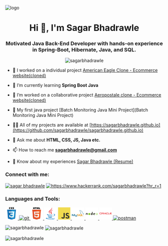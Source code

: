 ![logo](https://camo.githubusercontent.com/0f144a3b2e5e04736eb363e1d292e19063c7e196e2886bf3786d64e8f46e0289/68747470733a2f2f7777772e64777369742e636f6d2f75706c6f61642f6261636b656e642d646576656c6f706d656e742d313538343631363137332e6a7067)
<h1 align="center">Hi 👋, I'm Sagar Bhadrawle</h1>

<h3 align="center">Motivated Java Back-End Developer with hands-on experience in Spring-Boot, Hibernate, Java, and SQL.</h3>

<p align="center"> <img src="https://img.etimg.com/thumb/msid-84146056,width-400,height-400,imgsize-6380,resizemode-8/20210706_developer-economy_01.jpg" alt="sagarbhadrawle" /> </p>

- 🔭 I worked on a individual project [American Eagle Clone - Ecommerce website(cloned)](https://github.com/sagarbhadrawle/enormous-library-3081)

- 🌱 I’m currently learning **Spring Boot Java**

- 👯 I’m worked on a collaborative project [Aeropostale clone - Ecommerce website(cloned)](https://github.com/Sujalogy/humble-offer-6148)

- 🔭 My first java project [Batch Monitoring Java Mini Project](Batch Monitoring Java Mini Project)

- 👨‍💻 All of my projects are available at [https://sagarbhadrawle.github.io](https://github.com/sagarbhadrawle/sagarbhadrawle.github.io)

- 💬 Ask me about **HTML, CSS, JS, Java etc.**

- 📫 How to reach me **sagarbhadrawle@gmail.com**

- 📄 Know about my experiences [Sagar Bhadrawle (Resume)](https://drive.google.com/file/d/1-3wNlqyR--Le6nesvun0dCswNNiFI-6I/view?usp=sharing)

<h3 align="left">Connect with me:</h3>
<p align="left">
<a href="https://linkedin.com/in/sagar bhadrawle" target="blank"><img align="center" src="https://raw.githubusercontent.com/rahuldkjain/github-profile-readme-generator/master/src/images/icons/Social/linked-in-alt.svg" alt="sagar bhadrawle" height="30" width="40" /></a>
<a href="https://www.hackerrank.com/https://www.hackerrank.com/sagarbhadrawle?hr_r=1" target="blank"><img align="center" src="https://raw.githubusercontent.com/rahuldkjain/github-profile-readme-generator/master/src/images/icons/Social/hackerrank.svg" alt="https://www.hackerrank.com/sagarbhadrawle?hr_r=1" height="30" width="40" /></a>
</p>

<h3 align="left">Languages and Tools:</h3>
<p align="left"> <a href="https://www.w3schools.com/css/" target="_blank" rel="noreferrer"> <img src="https://raw.githubusercontent.com/devicons/devicon/master/icons/css3/css3-original-wordmark.svg" alt="css3" width="40" height="40"/> </a> <a href="https://git-scm.com/" target="_blank" rel="noreferrer"> <img src="https://www.vectorlogo.zone/logos/git-scm/git-scm-icon.svg" alt="git" width="40" height="40"/> </a> <a href="https://www.w3.org/html/" target="_blank" rel="noreferrer"> <img src="https://raw.githubusercontent.com/devicons/devicon/master/icons/html5/html5-original-wordmark.svg" alt="html5" width="40" height="40"/> </a> <a href="https://www.java.com" target="_blank" rel="noreferrer"> <img src="https://raw.githubusercontent.com/devicons/devicon/master/icons/java/java-original.svg" alt="java" width="40" height="40"/> </a> <a href="https://developer.mozilla.org/en-US/docs/Web/JavaScript" target="_blank" rel="noreferrer"> <img src="https://raw.githubusercontent.com/devicons/devicon/master/icons/javascript/javascript-original.svg" alt="javascript" width="40" height="40"/> </a> <a href="https://www.mysql.com/" target="_blank" rel="noreferrer"> <img src="https://raw.githubusercontent.com/devicons/devicon/master/icons/mysql/mysql-original-wordmark.svg" alt="mysql" width="40" height="40"/> </a> <a href="https://nodejs.org" target="_blank" rel="noreferrer"> <img src="https://raw.githubusercontent.com/devicons/devicon/master/icons/nodejs/nodejs-original-wordmark.svg" alt="nodejs" width="40" height="40"/> </a> <a href="https://www.oracle.com/" target="_blank" rel="noreferrer"> <img src="https://raw.githubusercontent.com/devicons/devicon/master/icons/oracle/oracle-original.svg" alt="oracle" width="40" height="40"/> </a> <a href="https://postman.com" target="_blank" rel="noreferrer"> <img src="https://www.vectorlogo.zone/logos/getpostman/getpostman-icon.svg" alt="postman" width="40" height="40"/> </a> </p>

<p><img align="left" src="https://github-readme-stats.vercel.app/api/top-langs?username=sagarbhadrawle&show_icons=true&locale=en&layout=compact" alt="sagarbhadrawle" /></p>

<p>&nbsp;<img align="center" src="https://github-readme-stats.vercel.app/api?username=sagarbhadrawle&show_icons=true&locale=en" alt="sagarbhadrawle" /></p>

<p><img align="center" src="https://github-readme-streak-stats.herokuapp.com/?user=sagarbhadrawle&" alt="sagarbhadrawle" /></p>
